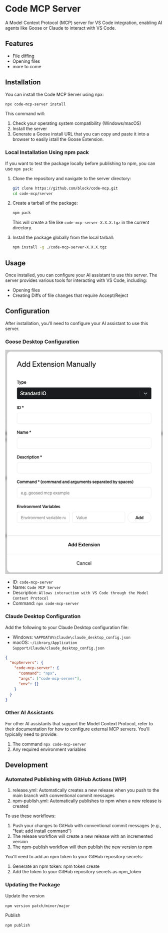 # Code MCP Server

A Model Context Protocol (MCP) server for VS Code integration, enabling AI agents like Goose or Claude to interact with VS Code.

## Features

- File diffing
- Opening files
- more to come

## Installation

You can install the Code MCP Server using npx:

```bash
npx code-mcp-server install
```

This command will:

1. Check your operating system compatibility (Windows/macOS)
2. Install the server
3. Generate a Goose install URL that you can copy and paste it into a browser to easily istall the Goose Extension.

### Local Installation Using npm pack

If you want to test the package locally before publishing to npm, you can use `npm pack`:

1. Clone the repository and navigate to the server directory:

   ```bash
   git clone https://github.com/block/code-mcp.git
   cd code-mcp/server
   ```

2. Create a tarball of the package:

   ```bash
   npm pack
   ```

   This will create a file like `code-mcp-server-X.X.X.tgz` in the current directory.

3. Install the package globally from the local tarball:

   ```bash
   npm install -g ./code-mcp-server-X.X.X.tgz
   ```

## Usage

Once installed, you can configure your AI assistant to use this server. The server provides various tools for interacting with VS Code, including:

- Opening files
- Creating Diffs of file changes that require Accept/Reject

## Configuration

After installation, you'll need to configure your AI assistant to use this server.

### Goose Desktop Configuration

![Goose Settings](../assets/GooseSettings.png)

- ID: `code-mcp-server`
- Name: `Code MCP Server`
- Description: `Allows interaction with VS Code through the Model Context Protocol`
- Command: `npx code-mcp-server`

### Claude Desktop Configuration

Add the following to your Claude Desktop configuration file:

- Windows: `%APPDATA%\Claude\claude_desktop_config.json`
- macOS: `~/Library/Application Support/Claude/claude_desktop_config.json`

```json
{
  "mcpServers": {
    "code-mcp-server": {
      "command": "npx",
      "args": ["code-mcp-server"],
      "env": {}
    }
  }
}
```

### Other AI Assistants

For other AI assistants that support the Model Context Protocol, refer to their documentation for how to configure external MCP servers. You'll typically need to provide:

1. The command `npx code-mcp-server`
2. Any required environment variables

## Development

### Automated Publishing with GitHub Actions (WIP)

1. release.yml: Automatically creates a new release when you push to the main branch with conventional commit messages
2. npm-publish.yml: Automatically publishes to npm when a new release is created

To use these workflows:

1. Push your changes to GitHub with conventional commit messages (e.g., "feat: add install command")
2. The release workflow will create a new release with an incremented version
3. The npm-publish workflow will then publish the new version to npm

You'll need to add an npm token to your GitHub repository secrets:

1. Generate an npm token: npm token create
2. Add the token to your GitHub repository secrets as npm_token

### Updating the Package

Update the version

`npm version patch/minor/major`

Publish

`npm publish`

